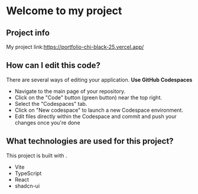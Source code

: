 # Welcome to my project

## Project info
My project link:https://portfolio-chi-black-25.vercel.app/
## How can I edit this code?

There are several ways of editing your application.
**Use GitHub Codespaces**

- Navigate to the main page of your repository.
- Click on the "Code" button (green button) near the top right.
- Select the "Codespaces" tab.
- Click on "New codespace" to launch a new Codespace environment.
- Edit files directly within the Codespace and commit and push your changes once you're done

## What technologies are used for this project?

This project is built with .

- Vite
- TypeScript
- React
- shadcn-ui
